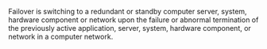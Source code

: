 Failover is switching to a redundant or standby computer server, system, hardware component or network upon the failure or abnormal termination of the previously active application, server, system, hardware component, or network in a computer network.
